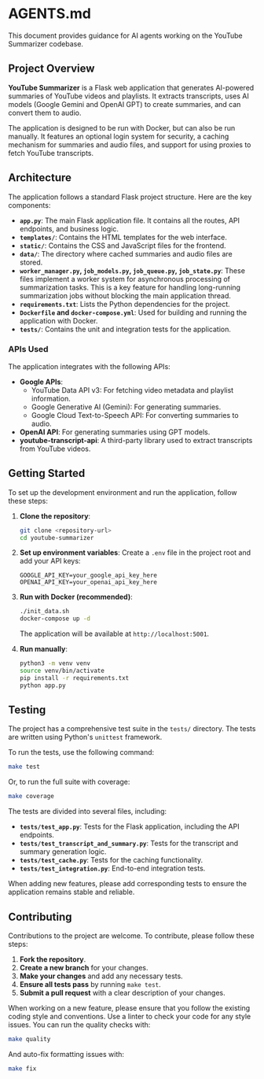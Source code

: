 # AGENTS.md

This document provides guidance for AI agents working on the YouTube Summarizer codebase.

## Project Overview

**YouTube Summarizer** is a Flask web application that generates AI-powered summaries of YouTube videos and playlists. It extracts transcripts, uses AI models (Google Gemini and OpenAI GPT) to create summaries, and can convert them to audio.

The application is designed to be run with Docker, but can also be run manually. It features an optional login system for security, a caching mechanism for summaries and audio files, and support for using proxies to fetch YouTube transcripts.

## Architecture

The application follows a standard Flask project structure. Here are the key components:

-   **`app.py`**: The main Flask application file. It contains all the routes, API endpoints, and business logic.
-   **`templates/`**: Contains the HTML templates for the web interface.
-   **`static/`**: Contains the CSS and JavaScript files for the frontend.
-   **`data/`**: The directory where cached summaries and audio files are stored.
-   **`worker_manager.py`, `job_models.py`, `job_queue.py`, `job_state.py`**: These files implement a worker system for asynchronous processing of summarization tasks. This is a key feature for handling long-running summarization jobs without blocking the main application thread.
-   **`requirements.txt`**: Lists the Python dependencies for the project.
-   **`Dockerfile` and `docker-compose.yml`**: Used for building and running the application with Docker.
-   **`tests/`**: Contains the unit and integration tests for the application.

### APIs Used

The application integrates with the following APIs:

-   **Google APIs**:
    -   YouTube Data API v3: For fetching video metadata and playlist information.
    -   Google Generative AI (Gemini): For generating summaries.
    -   Google Cloud Text-to-Speech API: For converting summaries to audio.
-   **OpenAI API**: For generating summaries using GPT models.
-   **youtube-transcript-api**: A third-party library used to extract transcripts from YouTube videos.

## Getting Started

To set up the development environment and run the application, follow these steps:

1.  **Clone the repository**:
    ```bash
    git clone <repository-url>
    cd youtube-summarizer
    ```

2.  **Set up environment variables**:
    Create a `.env` file in the project root and add your API keys:
    ```
    GOOGLE_API_KEY=your_google_api_key_here
    OPENAI_API_KEY=your_openai_api_key_here
    ```

3.  **Run with Docker (recommended)**:
    ```bash
    ./init_data.sh
    docker-compose up -d
    ```
    The application will be available at `http://localhost:5001`.

4.  **Run manually**:
    ```bash
    python3 -m venv venv
    source venv/bin/activate
    pip install -r requirements.txt
    python app.py
    ```

## Testing

The project has a comprehensive test suite in the `tests/` directory. The tests are written using Python's `unittest` framework.

To run the tests, use the following command:

```bash
make test
```

Or, to run the full suite with coverage:

```bash
make coverage
```

The tests are divided into several files, including:

-   **`tests/test_app.py`**: Tests for the Flask application, including the API endpoints.
-   **`tests/test_transcript_and_summary.py`**: Tests for the transcript and summary generation logic.
-   **`tests/test_cache.py`**: Tests for the caching functionality.
-   **`tests/test_integration.py`**: End-to-end integration tests.

When adding new features, please add corresponding tests to ensure the application remains stable and reliable.

## Contributing

Contributions to the project are welcome. To contribute, please follow these steps:

1.  **Fork the repository**.
2.  **Create a new branch** for your changes.
3.  **Make your changes** and add any necessary tests.
4.  **Ensure all tests pass** by running `make test`.
5.  **Submit a pull request** with a clear description of your changes.

When working on a new feature, please ensure that you follow the existing coding style and conventions. Use a linter to check your code for any style issues. You can run the quality checks with:

```bash
make quality
```

And auto-fix formatting issues with:

```bash
make fix
```
